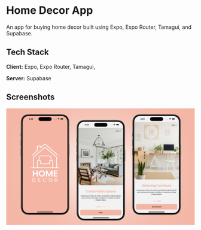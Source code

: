 
# Home Decor App

An app for buying home decor built using Expo, Expo Router, Tamagui, and Supabase.


## Tech Stack

**Client:** Expo, Expo Router, Tamagui, 

**Server:** Supabase


## Screenshots

![App Screenshot](screenshots/preview-1.png)

